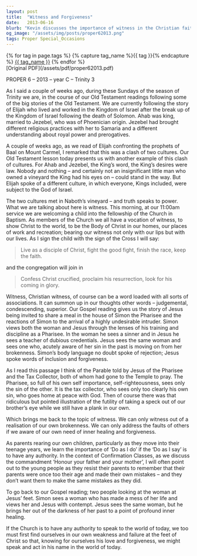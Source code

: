```yaml
---
layout: post
title:  "Witness and Forgiveness"
date:   2013-06-16
blurb: "Kevin discusses the importance of witness in the Christian faith, using the story of Elijah and the clash of cultures in the Old Testament as a backdrop. He emphasizes the need for Christians to live as disciples of Christ, bearing witness not only with words but also through their lives. The sermon also touches on the themes of inclusion, forgiveness, and self-awareness, contrasting the judgmental attitude of Simon the Pharisee with the welcoming and forgiving approach of Jesus."
og_image: "/assets/img/posts/proper62013.png"
tags: Proper Special_Occasions
---    
```

<div class="tag-pills">
  {% for tag in page.tags %}
    {% capture tag_name %}{{ tag }}{% endcapture %}
    <a href="{{ site.baseurl }}/tag/{{ tag_name | slugify }}" class="tag-pill">{{ tag_name }}</a>
  {% endfor %}
</div>
[Original PDF](/assets/pdf/proper62013.pdf)

PROPER 6 – 2013 – year C – Trinity 3

As I said a couple of weeks ago, during these Sundays of the season of Trinity we are, in the course of our Old Testament readings following some of the big stories of the Old Testament. We are currently following the story of Elijah who lived and worked in the Kingdom of Israel after the break up of the Kingdom of Israel following the death of Solomon. Ahab was king, married to Jezebel, who was of Phoenician origin. Jezebel had brought different religious practices with her to Samaria and a different understanding about royal power and prerogatives.

A couple of weeks ago, as we read of Elijah confronting the prophets of Baal on Mount Carmel, I remarked that this was a clash of two cultures. Our Old Testament lesson today presents us with another example of this clash of cultures. For Ahab and Jezebel, the King’s word, the King’s desires were law. Nobody and nothing – and certainly not an insignificant little man who owned a vineyard the King had his eyes on – could stand in the way. But Elijah spoke of a different culture, in which everyone, Kings included, were subject to the God of Israel.

The two cultures met in Naboth’s vineyard – and truth speaks to power. What we are talking about here is witness. This morning, at our 11:00am service we are welcoming a child into the fellowship of the Church in Baptism. As members of the Church we all have a vocation of witness, to show Christ to the world, to be the Body of Christ in our homes, our places of work and recreation; bearing our witness not only with our lips but with our lives. As I sign the child with the sign of the Cross I will say:

> Live as a disciple of Christ,
> fight the good fight,
> finish the race, keep the faith.

and the congregation will join in

> Confess Christ crucified,
> proclaim his resurrection,
> look for his coming in glory.

Witness, Christian witness, of course can be a word loaded with all sorts of associations. It can summon up in our thoughts other words – judgemental, condescending, superior. Our Gospel reading gives us the story of Jesus being invited to share a meal in the house of Simon the Pharisee and the reactions of Simon to the arrival of a highly undesirable intruder. Simon views both the woman and Jesus through the lenses of his training and discipline as a Pharisee. In the woman he sees a sinner and in Jesus he sees a teacher of dubious credentials. Jesus sees the same woman and sees one who, acutely aware of her sin in the past is moving on from her brokenness. Simon’s body language no doubt spoke of rejection; Jesus spoke words of inclusion and forgiveness.

As I read this passage I think of the Parable told by Jesus of the Pharisee and the Tax Collector, both of whom had gone to the Temple to pray. The Pharisee, so full of his own self importance, self-righteousness, sees only the sin of the other. It is the tax collector, who sees only too clearly his own sin, who goes home at peace with God. Then of course there was that ridiculous but pointed illustration of the futility of taking a speck out of our brother’s eye while we still have a plank in our own.

Which brings me back to the topic of witness. We can only witness out of a realisation of our own brokenness. We can only address the faults of others if we aware of our own need of inner healing and forgiveness.

As parents rearing our own children, particularly as they move into their teenage years, we learn the importance of ‘Do as I do’ if the ‘Do as I say’ is to have any authority. In the context of Confirmation Classes, as we discuss the commandment ‘Honour your father and your mother’, I will often point out to the young people as they resist their parents to remember that their parents were once too their age and made their own mistakes – and they don’t want them to make the same mistakes as they did.

To go back to our Gospel reading; two people looking at the woman at Jesus’ feet. Simon sees a woman who has made a mess of her life and views her and Jesus with contempt. Jesus sees the same woman, but he brings her out of the darkness of her past to a point of profound inner healing.

If the Church is to have any authority to speak to the world of today, we too must first find ourselves in our own weakness and failure at the feet of Christ so that, knowing for ourselves his love and forgiveness, we might speak and act in his name in the world of today.
